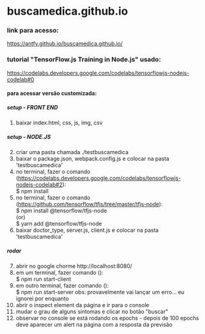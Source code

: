 # buscamedica.github.io

### link para acesso:
https://antfy.github.io/buscamedica.github.io/

### tutorial "TensorFlow.js Training in Node.js" usado:
https://codelabs.developers.google.com/codelabs/tensorflowjs-nodejs-codelab#0

#### para acessar versão customizada:

##### setup - FRONT END
1. baixar index.html, css, js, img, csv

##### setup - NODE.JS
2. criar uma pasta chamada ./testbuscamedica
3. baixar o package.json, webpack.config.js e colocar na pasta 'testbuscamedica'
4. no terminal, fazer o comando (https://codelabs.developers.google.com/codelabs/tensorflowjs-nodejs-codelab#2): <br/>
      $ npm install
5. no terminal, fazer o comando (https://github.com/tensorflow/tfjs/tree/master/tfjs-node): <br/>
      $ npm install @tensorflow/tfjs-node <br/>
     (or) <br/>
      $ yarn add @tensorflow/tfjs-node <br/>
6. baixar doctor_type, server.js, client.js e colocar na pasta 'testbuscamedica'
 
 ##### rodar
7. abrir no google chorme http://localhost:8080/
8. em um terminal, fazer comando (): <br/>
      $ npm run start-client
9. em outro terminal, fazer comando (): <br/>
      $ npm run start-server
obs: provavelmente vai lançar um erro... eu ignorei por enquanto
10. abrir o inspect element da página e ir para o console
11. mudar o grau de alguns sintomas e clicar no botão "buscar"
12. observar no console se está rodando os epochs - depois de 100 epochs deve aparecer um alert na página com a resposta da previsão 
